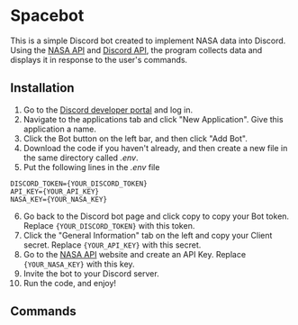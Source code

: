 # Spacebot
This is a simple Discord bot created to implement NASA data into Discord. Using the [NASA API](https://api.nasa.gov/) and [Discord API](https://discord.com/developers/docs/intro), the program collects data and displays it in response to the user's commands. 

## Installation
  1. Go to the [Discord developer portal](https://discord.com/developers/applications) and log in.
  2. Navigate to the applications tab and click "New Application". Give this application a name.
  3. Click the Bot button on the left bar, and then click "Add Bot".
  4. Download the code if you haven't already, and then create a new file in the same directory called *.env*.
  5. Put the following lines in the *.env* file 
  ``` 
  DISCORD_TOKEN={YOUR_DISCORD_TOKEN}
  API_KEY={YOUR_API_KEY}
  NASA_KEY={YOUR_NASA_KEY}
  ```
  6. Go back to the Discord bot page and click copy to copy your Bot token. Replace `{YOUR_DISCORD_TOKEN}` with this token.
  7. Click the "General Information" tab on the left and copy your Client secret. Replace `{YOUR_API_KEY}` with this secret. 
  8. Go to the [NASA API](https://api.nasa.gov/) website and create an API Key. Replace `{YOUR_NASA_KEY}` with this key. 
  9. Invite the bot to your Discord server. 
  10. Run the code, and enjoy!
  
  ## Commands
